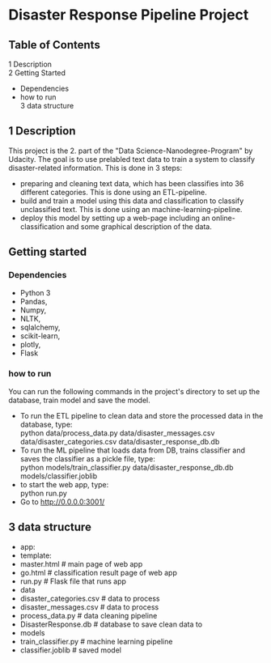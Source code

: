 # Disaster Response Pipeline Project


## Table of Contents
1 Description  
2 Getting Started  
 - Dependencies
 - how to run  
3 data structure  
## 1 Description
This project is the 2. part of the "Data Science-Nanodegree-Program" by Udacity.
The goal is to use prelabled text data to train a system to classify disaster-related information.
This is done in 3 steps:  
- preparing and cleaning text data, which has been classifies into 36 different categories. This is done using an ETL-pipeline.  
- build and train a model using this data and classification to classify unclassified text. This is done using an machine-learning-pipeline.  
- deploy this model by setting up a web-page including an online-classification and some graphical description of the data.  
## Getting started
### Dependencies  
  - Python 3
  - Pandas,
  - Numpy,
  - NLTK,
  - sqlalchemy,
  - scikit-learn,
  - plotly,
  - Flask  
### how to run
You can run the following commands in the project's directory to set up the database, train model and save the model.  
-  To run the ETL pipeline to clean data and store the processed data in the database, type:  
python data/process_data.py data/disaster_messages.csv data/disaster_categories.csv data/disaster_response_db.db
-  To run the ML pipeline that loads data from DB, trains classifier and saves the classifier as a pickle file, type:  
python models/train_classifier.py data/disaster_response_db.db models/classifier.joblib
-  to start the web app, type:  
python run.py
-  Go to http://0.0.0.0:3001/
## 3 data structure  
- app:  
 - template:
  - master.html # main page of web app  
  - go.html # classification result page of web app
  - run.py # Flask file that runs app
- data 
 - disaster_categories.csv # data to process  
 - disaster_messages.csv # data to process
 - process_data.py # data cleaning pipeline
 - DisasterResponse.db # database to save clean data to
- models
 - train_classifier.py # machine learning pipeline
 - classifier.joblib # saved model
